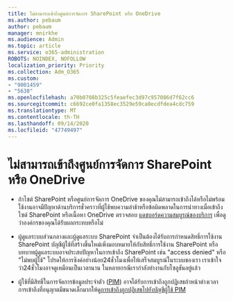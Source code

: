 ```yaml
---
title: ไม่สามารถเข้าถึงศูนย์การจัดการ SharePoint หรือ OneDrive
ms.author: pebaum
author: pebaum
manager: mnirkhe
ms.audience: Admin
ms.topic: article
ms.service: o365-administration
ROBOTS: NOINDEX, NOFOLLOW
localization_priority: Priority
ms.collection: Adm_O365
ms.custom:
- "9001459"
- "5638"
ms.openlocfilehash: a70b0708b325c5feaefec3d97c957086d7f62cc6
ms.sourcegitcommit: c6692ce0fa1358ec3529e59ca0ecdfdea4cdc759
ms.translationtype: MT
ms.contentlocale: th-TH
ms.lasthandoff: 09/14/2020
ms.locfileid: "47749497"
---
```

# <a name="unable-to-access-sharepoint-or-onedrive-admin-center"></a>ไม่สามารถเข้าถึงศูนย์การจัดการ SharePoint หรือ OneDrive

- ถ้าไซต์ SharePoint หรือศูนย์การจัดการ OneDrive ของคุณไม่สามารถเข้าถึงได้หรือไม่พร้อมใช้งานอาจมีปัญหาด้านบริการชั่วคราวที่ผู้ใช้พบความล่าช้าหรือข้อผิดพลาดในการนำทางเมื่อเข้าถึงไซต์ SharePoint หรือเนื้อหา OneDrive ตรวจสอบ [แดชบอร์ดความสมบูรณ์ของบริการ](https://admin.microsoft.com/AdminPortal/Home#/servicehealth) เพื่อดูว่าองค์กรของคุณได้รับผลกระทบหรือไม่

- ผู้ดูแลระบบส่วนกลางและผู้ดูแลระบบ SharePoint จำเป็นต้องได้รับการกำหนดสิทธิ์การใช้งาน SharePoint บัญชีผู้ใช้ที่สร้างขึ้นใหม่เพิ่งมอบหมายให้กับสิทธิ์การใช้งาน SharePoint หรือบทบาทผู้ดูแลระบบอาจประสบปัญหาในการเข้าถึง SharePoint เช่น "access denied" หรือ "ไม่พบผู้ใช้" โปรดให้การซิงค์อย่างน้อย24ชั่วโมงเพื่อให้เสร็จสมบูรณ์ในระบบของเรา เราเข้าใจว่า24ชั่วโมงอาจดูเหมือนเป็นเวลานาน ในหลายกรณีเรากำลังทำงานกับโซลูชันอยู่แล้ว

- ผู้ใช้ที่มีสิทธิ์ในการจัดการข้อมูลประจำตัว ([PIM](https://docs.microsoft.com/azure/active-directory/privileged-identity-management/pim-how-to-add-role-to-user?tabs=new)) อาจได้รับการเข้าถึงถูกปฏิเสธถ้าหน้าต่างเวลาการเข้าถึงที่อนุญาตมีขนาดเล็กมากให้ดู[การเข้าถึงถูกปฏิเสธไปยังบัญชีผู้ใช้ PIM](https://docs.microsoft.com/sharepoint/troubleshoot/administration/access-denied-to-pim-user-accounts)